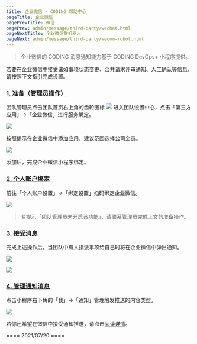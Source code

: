 ```yaml
---
title: 企业微信 - CODING 帮助中心
pageTitle: 企业微信
pagePrevTitle: 微信
pagePrev: admin/message/third-party/wechat.html
pageNextTitle: 企业微信群机器人
pageNext: admin/message/third-party/wecom-robot.html
---
```


> 企业微信的 CODING 消息通知能力基于 CODING DevOps+ 小程序提供。

若要在企业微信中接受诸如事项状态变更、合并请求评审通知、人工确认等信息，请按照下文指引完成设置。

### [1. 准备（管理员操作）](#1)

团队管理员点击团队首页右上角的齿轮图标 <img src ="https://help-assets.codehub.cn/enterprise/20210928153255.png" style ="margin:0"> 进入团队设置中心，点击「第三方应用」→「企业微信」进行服务绑定。

![](https://help-assets.codehub.cn/enterprise/20210930171456.png)

按照提示在企业微信中添加应用，建议范围选择公司全员。

![](https://help-assets.codehub.cn/enterprise/20210722114636.png)

添加后，完成企业微信小程序绑定。

### [2. 个人账户绑定](#2)

前往「个人账户设置」→「绑定设置」扫码绑定企业微信。

![](https://help-assets.codehub.cn/enterprise/20210722115133.png)

> 若提示「团队管理员未开启该功能」，请联系管理员完成上文的准备操作。

### [3. 接受消息](#3)

完成上述操作后，当团队中有人指派事项给自己时将在企业微信中弹出通知。

![](https://help-assets.codehub.cn/enterprise/20210722141923.png)

![](https://help-assets.codehub.cn/enterprise/20210722142036.png)

### [4. 管理通知消息](#4)

点击小程序右下角的「我」→「通知」管理触发推送的内容类型。

![](https://help-assets.codehub.cn/enterprise/20210722121122.png)

若你还希望在微信中接受通知推送，请点击[阅读详情](/docs/admin/message/third-party/wechat.html)。

==== 2021/07/20 ====
